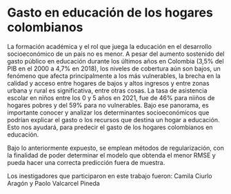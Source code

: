 # Gasto en educación de los hogares colombianos 

La formación académica y el rol que juega la educación en el desarrollo socioeconómico de un país no es menor. A pesar del aumento sostenido del gasto público en educación durante los últimos años en Colombia (3,5% del PIB en el 2000 a 4,7% en 2018), los niveles de cobertura aún son bajos, un fenómeno que afecta principalmente a los más vulnerables, la brecha en la calidad y acceso entre hogares de bajos y altos ingresos y entre zonas urbana y rural es significativa, entre otras cosas. La tasa de asistencia escolar en niños entre los 0 y 5 años en 2021, fue de 46% para niiños de hogares pobres y del 59% para no vulnerables. Bajo ese panorama, es importante conocer y analizar los determinantes socioeconómicos que podrían explicar el gasto o los recursos que destina un hogar a educación. Esto nos ayudará, para predecir el gasto de los hogares colombianos en educación. 

Bajo lo anteriormente expuesto, se emplean métodos de regularización, con la finalidad de poder determinar el modelo que obtenda el menor RMSE y pueda hacer una correcta predicción fuera de muestra.


Los inestigadores que participaron en este trabajo fueron:
Camila Ciurlo Aragón y Paolo Valcarcel Pineda

 

